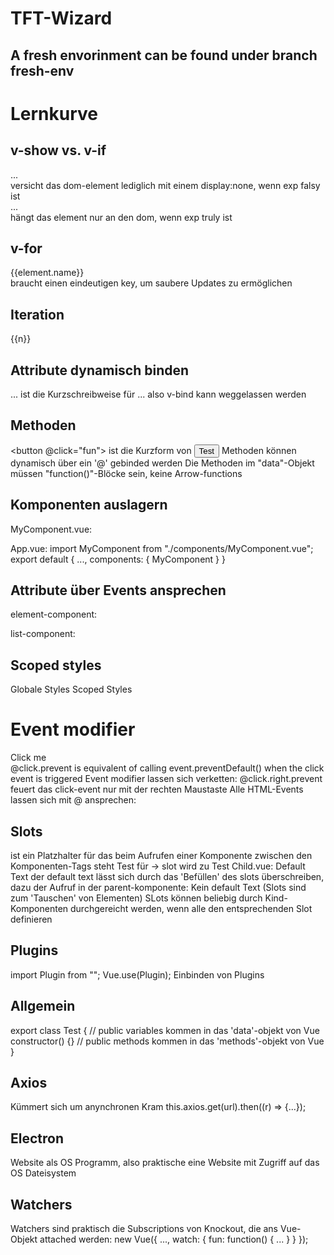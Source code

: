 # TFT-Wizard

## A fresh envorinment can be found under branch fresh-env

# Lernkurve
## v-show vs. v-if

<div v-show="exp">...</div> versicht das dom-element lediglich mit einem display:none, wenn exp falsy ist
<div v-if="exp">...</div> hängt das element nur an den dom, wenn exp truly ist

## v-for
<div v-for="element in elements" v-bind:key="element.id">{{element.name}}</div> braucht einen eindeutigen key, um saubere Updates zu ermöglichen

## Iteration

<div v-for="n in 10" v-bind:key="n">{{n}}</div>

## Attribute dynamisch binden

<a :href="`?id=${index}`">...</a> ist die Kurzschreibweise für <a v-bind:href="`?id=${index}`">...</a> also v-bind kann weggelassen werden

## Methoden

<button @click="fun"></button> ist die Kurzform von <button v-on:click="test">Test</button> Methoden können dynamisch über ein '@' gebinded werden
Die Methoden im "data"-Objekt müssen "function()"-Blöcke sein, keine Arrow-functions

## Komponenten auslagern

MyComponent.vue:
<template>
    ...
</template>
<script>
export default {
  name: "MyComponent",
  ...,
}
</script>
App.vue:
import MyComponent from "./components/MyComponent.vue";
export default {
    ...,
    components: {
        MyComponent
    }
}

## Attribute über Events ansprechen

element-component:
<template>
    <button @click="buttonClick"></button>
</template>
<script>
export default {
    ...,
    props: ["item"],
    methods: {
        buttonClick() { this.$emit('someEvent', this.item); }
    }
}
</script>
list-component:
<template>
    <div @someEvent="doStuff"></div>
</template>
<script>
export default {
    ...,
    methods: {
        doStuff(el) { 
            console.log(el);
        }
    }
}
</script>

## Scoped styles

<style> ... </style> Globale Styles
<style scoped> ... </style> Scoped Styles
# Event modifier
<div @click.prevent="fun">Click me</div> @click.prevent is equivalent of calling event.preventDefault() when the click event is triggered
Event modifier lassen sich verketten: @click.right.prevent feuert das click-event nur mit der rechten Maustaste
Alle HTML-Events lassen sich mit @ ansprechen: <div @mouseup="fun"></div>

## Slots

<slot></slot> ist ein Platzhalter für das beim Aufrufen einer Komponente zwischen den Komponenten-Tags steht
<MyComponent>Test</MyComponent> für <template><div><slot></slot></div></template> -> slot wird zu Test
Child.vue: <slot>Default Text</slot> der default text lässt sich durch das 'Befüllen' des slots überschreiben, dazu
der Aufruf in der parent-komponente: <Parent><Child>Kein default Text</Child></Parent> (Slots sind zum 'Tauschen' von Elementen)
SLots können beliebig durch Kind-Komponenten durchgereicht werden, wenn alle den entsprechenden Slot definieren

## Plugins

import Plugin from ""; Vue.use(Plugin); Einbinden von Plugins

## Allgemein
export class Test {
    // public variables kommen in das 'data'-objekt von Vue
    constructor() {}
    // public methods kommen in das 'methods'-objekt von Vue
}

## Axios

Kümmert sich um anynchronen Kram
this.axios.get(url).then((r) => {...});

## Electron

Website als OS Programm, also praktische eine Website mit Zugriff auf das OS Dateisystem

## Watchers

Watchers sind praktisch die Subscriptions von Knockout, die ans Vue-Objekt attached werden:
new Vue({
    ...,
    watch: {
        fun: function() {
            ...
        }
    }
});